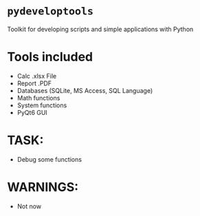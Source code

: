 # `pydeveloptools`
Toolkit for developing scripts and simple applications with Python


# Tools included
- Calc .xlsx File
- Report .PDF
- Databases (SQLite, MS Access, SQL Language)
- Math functions
- System functions
- PyQt6 GUI

# TASK:
- Debug some functions

# WARNINGS:
- Not now
